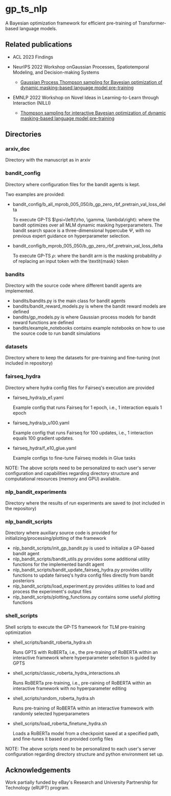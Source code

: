 # gp_ts_nlp

A Bayesian optimization framework for efficient pre-training of Transformer-based language models.

## Related publications

- ACL 2023 Findings

- NeurIPS 2022 Workshop onGaussian Processes, Spatiotemporal Modeling, and Decision-making Systems

    - [Gaussian Process Thompson sampling for Bayesian optimization of dynamic masking-based language model pre-training](https://gp-seminar-series.github.io/neurips-2022/assets/camera_ready/26.pdf)

- EMNLP 2022 Workshop on Novel Ideas in Learning-to-Learn through Interaction (NILLI)

    - [Thompson sampling for interactive Bayesian optimization of dynamic masking-based language model pre-training](https://www.cs.mcgill.ca/~pparth2/nilli_workshop_2022/accepted-papers/3.pdf)


## Directories

### arxiv_doc

Directory with the manuscript as in arxiv 

### bandit_config

Directory where configuration files for the bandit agents is kept.

Two examples are provided:

- bandit_config/b_all_mprob_005_050/b_gp_zero_rbf_pretrain_val_loss_delta

    To execute GP-TS $\psi=\left(\rho, \gamma, \lambda\right): where the bandit optimizes over all MLM dynamic masking hyperparameters.
    The bandit search space is a three-dimensional hypercube $\Psi$,
    with no previous expert guidance on hyperparameter selection.
    
- bandit_config/b_mprob_005_050/b_gp_zero_rbf_pretrain_val_loss_delta
    
    To execute GP-TS $\rho$: where the bandit arm is the masking probability $\rho$ of replacing an input token with the \textit{mask} token

### bandits

Directory with the source code where different bandit agents are implemented.

- bandits/bandits.py is the main class for bandit agents
- bandits/bandit_reward_models.py is where the bandit reward models are defined
- bandits/gp_models.py is where Gaussian process models for bandit reward functions are defined
- bandits/example_notebooks contains example notebooks on how to use the source code to run bandit simulations

### datasets

Directory where to keep the datasets for pre-training and fine-tuning (not included in repository)

### fairseq_hydra

Directory where hydra config files for Fairseq's execution are provided

- fairseq_hydra/p_e1.yaml
    
    Example config that runs Fairseq for 1 epoch, i.e., 1 interaction equals 1 epoch

- fairseq_hydra/p_u100.yaml
    
    Example config that runs Fairseq for 100 updates, i.e., 1 interaction equals 100 gradient updates.
    
- fairseq_hydra/f_e10_glue.yaml
    
    Example configs to fine-tune Fairseq models in Glue tasks
    
NOTE: The above scripts need to be personalized to each user's server configuration and capabilities regarding directory structure and computational resources (memory and GPU) available.

### nlp_bandit_experiments

Directory where the results of run experiments are saved to (not included in the repository)

### nlp_bandit_scripts

Directory where auxiliary source code is provided for initializing/processing/plotting of the framework

- nlp_bandit_scripts/init_gp_bandit.py is used to initialize a GP-based bandit agent 
- nlp_bandit_scripts/bandit_utils.py provides some additional utility functions for the implemented bandit agent
- nlp_bandit_scripts/bandit_update_fairseq_hydra.py provides utility functions to update fairseq's hydra config files directly from bandit posteriors
- nlp_bandit_scripts/load_experiment.py provides utilities to load and process the experiment's output files
- nlp_bandit_scripts/plotting_functions.py contains some useful plotting functions

### shell_scripts

Shell scripts to execute the GP-TS framework for TLM pre-training optimization 

- shell_scripts/bandit_roberta_hydra.sh

    Runs GPTS with RoBERTa, i.e., the pre-training of RoBERTA within an interactive framework where hyperparameter selection is guided by GPTS
     
- shell_scripts/classic_roberta_hydra_interactions.sh
    
    Runs RoBERTa pre-training, i.e., pre-raining of RoBERTA within an interactive framework with no hyperparameter editing

- shell_scripts/random_roberta_hydra.sh

    Runs pre-training of RoBERTA within an interactive framework with randomly selected hyperparameters

- shell_scripts/load_roberta_finetune_hydra.sh

    Loads a RoBERTa model from a checkpoint saved at a specified path, and fine-tunes it based on provided config files

NOTE: The above scripts need to be personalized to each user's server configuration regarding directory structure and python environment set up.
    
## Acknowledgements

Work partially funded by eBay's Research and University Partnership for Technology (eRUPT) program.
